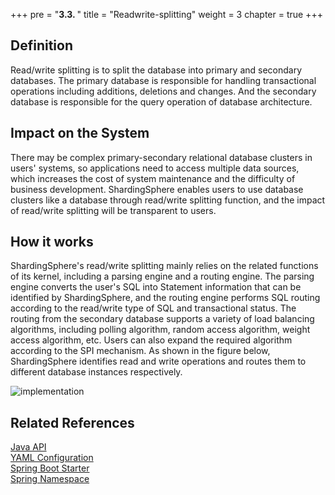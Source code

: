 +++
pre = "<b>3.3. </b>"
title = "Readwrite-splitting"
weight = 3
chapter = true
+++

## Definition

Read/write splitting is to split the database into primary and secondary databases. The primary database is responsible for handling transactional operations including additions, deletions and changes.
And the secondary database is responsible for the query operation of database architecture.

## Impact on the System

There may be complex primary-secondary relational database clusters in users' systems, so applications need to access multiple data sources, which increases the cost of system maintenance and the
difficulty of business development. ShardingSphere enables users to use database clusters like a database through read/write splitting function, and the impact of read/write splitting will be transparent to users.

## How it works

ShardingSphere's read/write splitting mainly relies on the related functions of its kernel, including a parsing engine and a routing engine.
The parsing engine converts the user's SQL into Statement information that can be identified by ShardingSphere, and the routing engine performs SQL routing according to the read/write type of SQL and transactional status.
The routing from the secondary database supports a variety of load balancing algorithms, including polling algorithm, random access algorithm, weight access algorithm, etc.
Users can also expand the required algorithm according to the SPI mechanism. As shown in the figure below, ShardingSphere identifies read and write operations and routes them to different database instances respectively.

![implementation](https://shardingsphere.apache.org/document/current/img/readwrite-splitting/background.png)

## Related References

[Java API](/en/user-manual/shardingsphere-jdbc/java-api/rules/readwrite-splitting)\
[YAML Configuration](/en/user-manual/shardingsphere-jdbc/yaml-config/rules/readwrite-splitting)\
[Spring Boot Starter](/en/user-manual/shardingsphere-jdbc/spring-boot-starter/rules/readwrite-splitting)\
[Spring Namespace](/en/user-manual/shardingsphere-jdbc/spring-namespace/rules/readwrite-splitting)
